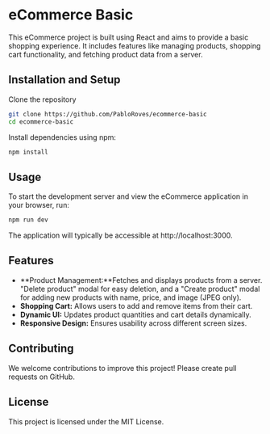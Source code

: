 # eCommerce Basic

This eCommerce project is built using React and aims to provide a basic shopping experience. It includes features like managing products, shopping cart functionality, and fetching product data from a server.

## Installation and Setup

Clone the repository

```bash
git clone https://github.com/PabloRoves/ecommerce-basic
cd ecommerce-basic
```

Install dependencies using npm:

```bash
npm install
```

## Usage

To start the development server and view the eCommerce application in your browser, run:

```bash
npm run dev
```

The application will typically be accessible at http://localhost:3000.

## Features

- **Product Management:**Fetches and displays products from a server. "Delete product" modal for easy deletion, and a "Create product" modal for adding new products with name, price, and image (JPEG only).
- **Shopping Cart:** Allows users to add and remove items from their cart.
- **Dynamic UI:** Updates product quantities and cart details dynamically.
- **Responsive Design:** Ensures usability across different screen sizes.

## Contributing

We welcome contributions to improve this project! Please create pull requests on GitHub.

## License

This project is licensed under the MIT License.
